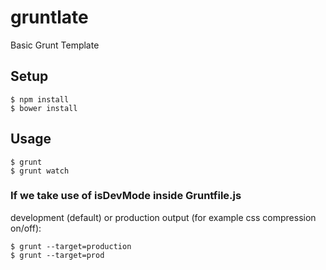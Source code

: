 gruntlate
=========

Basic Grunt Template

## Setup

```
$ npm install
$ bower install
```

## Usage

```
$ grunt
$ grunt watch
```

### If we take use of isDevMode inside Gruntfile.js

development (default) or production output (for example css compression on/off):

```
$ grunt --target=production
$ grunt --target=prod
```
